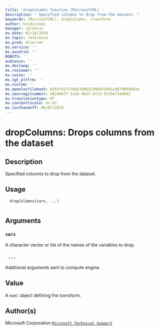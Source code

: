 ```yaml
---
title: 'dropColumns function (MicrosoftML) '
description: " Specified columns to drop from the dataset. "
keywords: (MicrosoftML), dropColumns, transform
author: heidisteen
manager: cgronlun
ms.date: 01/16/2019
ms.topic: reference
ms.prod: mlserver
ms.service: ''
ms.assetid: ''
ROBOTS: ''
audience: ''
ms.devlang: ''
ms.reviewer: ''
ms.suite: ''
ms.tgt_pltfrm: ''
ms.custom: ''
ms.openlocfilehash: 9193fa27c78be76863239bd75491c8679066b93a
ms.sourcegitcommit: 482448f7-1a28-4b2f-b7c2-911be7144b02
ms.translationtype: HT
ms.contentlocale: en-US
ms.lasthandoff: 06/07/2019
---
```

 # <a name="dropcolumns-drops-columns-from-the-dataset"></a>dropColumns: Drops columns from the dataset 
 ## <a name="description"></a>Description
 
Specified columns to drop from the dataset.
 
 
 ## <a name="usage"></a>Usage

```   
  dropColumns(vars, ...)
 
```
 
 ## <a name="arguments"></a>Arguments

   
  
 ### `vars`
 A character vector or list of the names of the variables to drop. 
  
  
  
 ### ` ...`
 Additional arguments sent to compute engine. 
  
 
 
 ## <a name="value"></a>Value
 
A `maml` object defining the transform.
 
 ## <a name="authors"></a>Author(s)
 
Microsoft Corporation [`Microsoft Technical Support`](https://go.microsoft.com/fwlink/?LinkID=698556&clcid=0x409)

 
 
 
 
